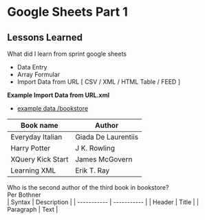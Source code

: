 # Google Sheets Part 1
## Lessons Learned
What did I learn from sprint google sheets

- Data Entry 
- Array Formular 
- Import Data from URL [ CSV / XML / HTML Table / FEED ]
  
**Example Import Data from URL.xml**
- [example data /bookstore](https://raw.githubusercontent.com/toyeiei/jetbrains-python/master/bookshop.xml)

| Book name  | Author |
| ----------- | ----------- |
| Everyday Italian | Giada De Laurentiis|
| Harry Potter| J K. Rowling |
| XQuery Kick Start | James McGovern |
| Learning XML | Erik T. Ray |



			
Who is the second author of the third book in bookstore?			
Per Bothner			
| Syntax | Description |
| ----------- | ----------- |
| Header | Title |
| Paragraph | Text |
